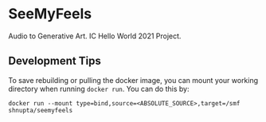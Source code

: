 # SeeMyFeels
Audio to Generative Art. IC Hello World 2021 Project.

## Development Tips
To save rebuilding or pulling the docker image, you can mount your working directory when running `docker run`. You can do this by:

```
docker run --mount type=bind,source=<ABSOLUTE_SOURCE>,target=/smf shnupta/seemyfeels
```
